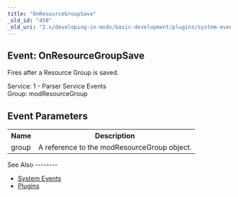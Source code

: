 ```yaml
---
title: "OnResourceGroupSave"
_old_id: "458"
_old_uri: "2.x/developing-in-modx/basic-development/plugins/system-events/onresourcegroupsave"
---
```


Event: OnResourceGroupSave
--------------------------

Fires after a Resource Group is saved.

Service: 1 - Parser Service Events   
Group: modResourceGroup

Event Parameters
----------------

<table><tbody><tr><th>Name</th><th>Description</th></tr><tr><td>group</td><td>A reference to the modResourceGroup object.</td></tr></tbody></table>See Also
--------

- [System Events](developing-in-modx/basic-development/plugins/system-events "System Events")
- [Plugins](developing-in-modx/basic-development/plugins "Plugins")